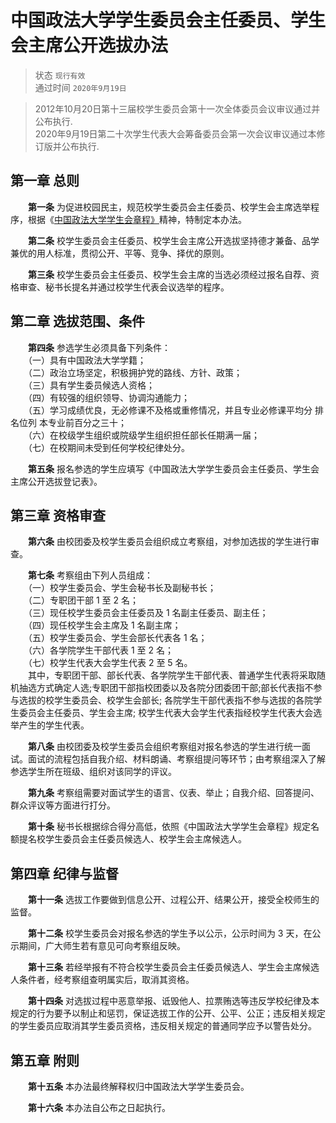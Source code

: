 # 中国政法大学学生委员会主任委员、学生会主席公开选拔办法

> 状态 `现行有效` <br>
通过时间 `2020年9月19日`

> 2012年10月20日第十三届校学生委员会第十一次全体委员会议审议通过并公布执行.<br>2020年9月19日第二十次学生代表大会筹备委员会第一次会议审议通过本修订版并公布执行.

## 第一章  总则

　　**第一条** 为促进校园民主，规范校学生委员会主任委员、校学生会主席选举程序，根据《[中国政法大学学生会章程》](https://doc.rickylee.cn/web/#/5?page_id=27 "中国政法大学学生会章程》")精神，特制定本办法。

　　**第二条** 校学生委员会主任委员、校学生会主席公开选拔坚持德才兼备、品学兼优的用人标准，贯彻公开、平等、竞争、择优的原则。

　　**第三条** 校学生委员会主任委员、校学生会主席的当选必须经过报名自荐、资格审查、秘书长提名并通过校学生代表会议选举的程序。

## 第二章  选拔范围、条件

　　**第四条** 参选学生必须具备下列条件：<br>
　　（一）具有中国政法大学学籍；<br>
　　（二）政治立场坚定，积极拥护党的路线、方针、政策；<br>
　　（三）具有学生委员候选人资格；<br>
　　（四）有较强的组织领导、协调沟通能力；<br>
　　（五）学习成绩优良，无必修课不及格或重修情况，并且专业必修课平均分 排名位列 本专业前百分之三十；<br>
　　（六）在校级学生组织或院级学生组织担任部长任期满一届；<br>
　　（七）在校期间未受到任何学校纪律处分。

　　**第五条** 报名参选的学生应填写《中国政法大学学生委员会主任委员、学生会主席公开选拔登记表》。

## 第三章  资格审查

　　**第六条** 由校团委及校学生委员会组织成立考察组，对参加选拔的学生进行审查。

　　**第七条** 考察组由下列人员组成：<br>
　　（一）校学生委员会、学生会秘书长及副秘书长；<br>
　　（二）专职团干部 1 至 2 名；<br>
　　（三）现任校学生委员会主任委员及 1 名副主任委员、副主任；<br>
　　（四）现任校学生会主席及 1 名副主席；<br>
　　（五）校学生委员会、学生会部长代表各 1 名；<br>
　　（六）各学院学生干部代表 1 至 2 名；<br>
　　（七）校学生代表大会学生代表 2 至 5 名。<br>
　　其中，专职团干部、部长代表、各学院学生干部代表、普通学生代表将采取随机抽选方式确定人选;专职团干部指校团委以及各院分团委团干部;部长代表指不参与选拔的校学生委员会、校学生会部长; 各院学生干部代表指不参与选拔的各院学生委员会主任委员、学生会主席; 校学生代表大会学生代表指经校学生代表大会选举产生的学生代表。

　　**第八条** 由校团委及校学生委员会组织考察组对报名参选的学生进行统一面试。面试的流程包括自我介绍、材料朗诵、考察组提问等环节；由考察组深入了解参选学生所在班级、组织对该同学的评议。

　　**第九条** 考察组需要对面试学生的语言、仪表、举止；自我介绍、回答提问、群众评议等方面进行打分。

　　**第十条** 秘书长根据综合得分高低，依照《中国政法大学学生会章程》规定名额提名校学生委员会主任委员候选人、校学生会主席候选人。

## 第四章  纪律与监督

　　**第十一条** 选拔工作要做到信息公开、过程公开、结果公开，接受全校师生的监督。

　　**第十二条** 校学生委员会对报名参选的学生予以公示，公示时间为 3 天，在公示期间，广大师生若有意见可向考察组反映。 

　　**第十三条** 若经举报有不符合校学生委员会主任委员候选人、学生会主席候选人条件者，经考察组查明属实后，取消其资格。 

　　**第十四条** 对选拔过程中恶意举报、诋毁他人、拉票贿选等违反学校纪律及本规定的行为要予以制止和惩罚，保证选拔工作的公开、公平、公正；违反相关规定的学生委员应取消其学生委员资格，违反相关规定的普通同学应予以警告处分。

## 第五章  附则

　　**第十五条** 本办法最终解释权归中国政法大学学生委员会。

　　**第十六条** 本办法自公布之日起执行。
